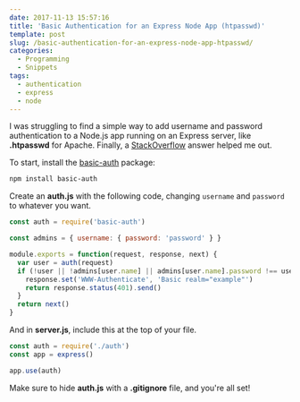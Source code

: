 ```yaml
---
date: 2017-11-13 15:57:16
title: 'Basic Authentication for an Express Node App (htpasswd)'
template: post
slug: /basic-authentication-for-an-express-node-app-htpasswd/
categories:
  - Programming
  - Snippets
tags:
  - authentication
  - express
  - node
---
```


I was struggling to find a simple way to add username and password authentication to a Node.js app running on an Express server, like **.htpasswd** for Apache. Finally, a [StackOverflow](https://stackoverflow.com/questions/23616371/basic-http-authentication-with-node-and-express-4) answer helped me out.

To start, install the [basic-auth](https://www.npmjs.com/package/basic-auth) package:

```bash
npm install basic-auth
```

Create an **auth.js** with the following code, changing `username` and `password` to whatever you want.

```js
const auth = require('basic-auth')

const admins = { username: { password: 'password' } }

module.exports = function(request, response, next) {
  var user = auth(request)
  if (!user || !admins[user.name] || admins[user.name].password !== user.pass) {
    response.set('WWW-Authenticate', 'Basic realm="example"')
    return response.status(401).send()
  }
  return next()
}
```

And in **server.js**, include this at the top of your file.

```js
const auth = require('./auth')
const app = express()

app.use(auth)
```

Make sure to hide **auth.js** with a **.gitignore** file, and you're all set!
